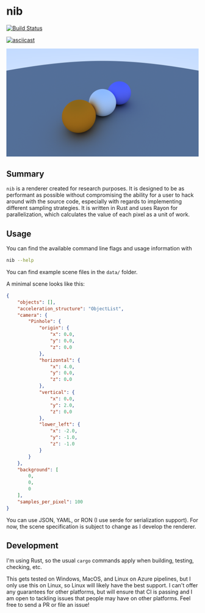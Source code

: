 # nib

[![Build Status](https://dev.azure.com/afnanenayet/nib/_apis/build/status/afnanenayet.nib?branchName=master)](https://dev.azure.com/afnanenayet/nib/_build/latest?definitionId=7&branchName=master)

[![asciicast](https://asciinema.org/a/g7uq7pnr4FrXGdBBMkpgeV8IZ.svg)](https://asciinema.org/a/g7uq7pnr4FrXGdBBMkpgeV8IZ)

![A picture of three rendered spheres](https://github.com/afnanenayet/nib/raw/master/docs/sample_image.png)

## Summary

`nib` is a renderer created for research purposes. It is designed to be as
performant as possible without compromising the ability for a user to hack
around with the source code, especially with regards to implementing different
sampling strategies. It is written in Rust and uses Rayon for parallelization,
which calculates the value of each pixel as a unit of work.

## Usage

You can find the available command line flags and usage information with

```sh
nib --help
```

You can find example scene files in the `data/` folder.

A minimal scene looks like this:

```json
{
    "objects": [],
    "acceleration_structure": "ObjectList",
    "camera": {
        "Pinhole": {
            "origin": {
                "x": 0.0,
                "y": 0.0,
                "z": 0.0
            },
            "horizontal": {
                "x": 4.0,
                "y": 0.0,
                "z": 0.0
            },
            "vertical": {
                "x": 0.0,
                "y": 2.0,
                "z": 0.0
            },
            "lower_left": {
                "x": -2.0,
                "y": -1.0,
                "z": -1.0
            }
        }
    },
    "background": [
        0,
        0,
        0
    ],
    "samples_per_pixel": 100
}
```

You can use JSON, YAML, or RON (I use serde for serialization support). For
now, the scene specification is subject to change as I develop the renderer.

## Development

I'm using Rust, so the usual `cargo` commands apply when building, testing,
checking, etc.

This gets tested on Windows, MacOS, and Linux on Azure pipelines, but I only
use this on Linux, so Linux will likely have the best support. I can't offer
any guarantees for other platforms, but will ensure that CI is passing and I am
open to tackling issues that people may have on other platforms. Feel free to
send a PR or file an issue!
